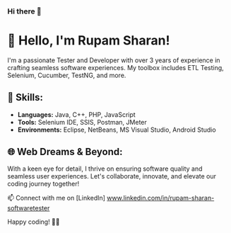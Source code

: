 ### Hi there 👋
# 👋 Hello, I'm Rupam Sharan!

I'm a passionate Tester and Developer with over 3 years of experience in crafting seamless software experiences. My toolbox includes ETL Testing, Selenium, Cucumber, TestNG, and more.

## 🚀 Skills:

- **Languages:** Java, C++, PHP, JavaScript
- **Tools:** Selenium IDE, SSIS, Postman, JMeter
- **Environments:** Eclipse, NetBeans, MS Visual Studio, Android Studio

## 🌐 Web Dreams & Beyond:

With a keen eye for detail, I thrive on ensuring software quality and seamless user experiences. Let's collaborate, innovate, and elevate our coding journey together!

📫 Connect with me on [LinkedIn] www.linkedin.com/in/rupam-sharan-softwaretester

Happy coding! 🚀✨


<!--
**Rupamsharan/Rupamsharan** is a ✨ _special_ ✨ repository because its `README.md` (this file) appears on your GitHub profile.

Here are some ideas to get you started:

- 🔭 I’m currently working on ...
- 🌱 I’m currently learning ...
- 👯 I’m looking to collaborate on ...
- 🤔 I’m looking for help with ...
- 💬 Ask me about ...
- 📫 How to reach me: ...
- 😄 Pronouns: ...
- ⚡ Fun fact: ...
-->
